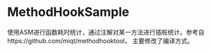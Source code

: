 # MethodHookSample
使用ASM进行函数耗时统计，通过注解对某一方法进行插桩统计。参考自https://github.com/miqt/methodhooktool，
主要修改了编译方式。
